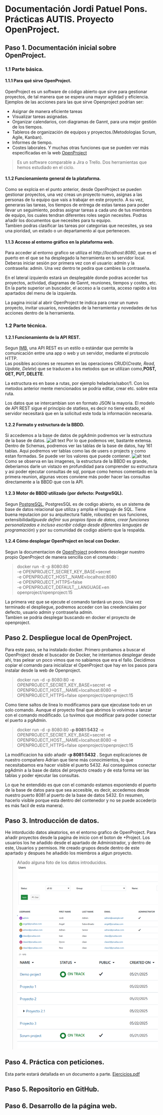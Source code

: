 # Documentación Jordi Patuel Pons. Prácticas AUTIS. Proyecto OpenProject.
## Paso 1. Documentación inicial sobre OpenProject.
### 1.1 Parte básica.
#### 1.1.1 Para qué sirve OpenProject.
OpenProject es un software de código abierto que sirve para gestionar proyectos, de tal manera que se espera una mayor agilidad y eficiencia. Ejemplos de las acciones para las que sirve Openproject podrian ser:
- Asignar de manera eficiente tareas
- Visualizar tareas asignadas.
- Organizar calendarios, con diagramas de Gannt, para una mejor gestión de los tiempos.
- Tableros de organización de equipos y proyectos.(Metodologias Scrum, Agile, Kanban).
- Informes de tiempo.
- Costes laborales.
Y muchas otras funciones que se pueden ver más especificadas en la web  [OpenProject](https://www.openproject.org/es/funcionalidades-software-colaboracion/)

> Es un software comparable a Jira o Trello. Dos herramientas que hemos estudiado en el ciclo.

#### 1.1.2 Funcionamiento general de la plataforma.

Como se explcia en el punto anterior, desde OpenProject se pueden gestionar proyectos, una vez creas un proyecto nuevo, asignas a las personas de tu equipo que vais a trabajar en este proyecto. A su vez, generaras las tareas, los tiempos de entrega de estas tareas para poder llevar un seguimiento, podras asignar tareas a cada uno de tus miembros de equipo, los cuales tendran diferentes roles según necesites. Podras añadir los documentos que necesites para tu equipo. <br>
Tambien podras clasificar las tareas por categorias que necesites, ya sea una pioridad, un estado o un departamento al que pertenecen.

#### 1.1.3 Acceso al entorno gráfico en la plataforma web.
Para acceder al entorno grafico se utiliza el *http://localhost:8080*, que es el puerto en el que se ha desplegado la herramienta en tu servidor local. Deberas iniciar sesión por primera vez con el usuario: admin y la contraseña: admin. Una vez dentro te pedira que cambies la contraseña.<br>

En el lateral izquierdo estará un desplegable donde podras acceder tus proyectos, actividad, diagramas de Gannt, reuniones, tiempos y costes, etc. En la parte superior un buscador, el acceso a la cuenta, acceso rapido a los apartados del menu de la izquierda.<br>

La pagina inicial al abrir OpenProject te indica para crear un nuevo proyecto, invitar usuarios, novedades de la herramienta y novedades de tus acciones dentro de la herramienta.

### 1.2 Parte técnica.
#### 1.2.1 Funcionamiento de la API REST.
Segun [IMB](https://www.ibm.com/es-es/think/topics/rest-apis),  una API REST es un estilo o estándar que permite la comunicación entre una app o web y un servidor, mediante el protocolo HTTP.<br>
Las posibles acciones se resumen en las operaciones CRUD(*Create, Read, Update, Delete*) que se traducen a los metodos que se utilizan como,**POST, GET, PUT, DELETE**.<br>

La estructura es en base a rutas, por ejemplo heladeria/sabor/1. Con los metodos anterior mente mencionados se podria editar, crear etc. sobre esta ruta.<br>

Los datos que se intercambian son en formato JSON la mayoria. El modelo de API REST sigue el principio de statless, es decir no tiene estado, el servidor necesitará que en la solicitud este toda la información necesaria. 

#### 1.2.2 Formato y estructura de la BBDD.
Si accedemos a la base de datos de pgAdmin podremos ver la estructura de la base de datos.
![alt text](image-2.png)
Por lo que podemos ver, bastante extensa. Dentro de Schemas, podremos ver las tablas de la base de datos, hay 161 tablas. Aqui podremos ver tablas como las de users o projects  y como estan formadas. Se puede ver los valores que puede contener. 
![alt text](image-3.png)
Como se observa en las imagenes, la estructura de la BBDD es grande, deberiamos darle un vistazo en profundidad para comprender su estructura y asi poder ejecutar consultas de sql, porque como hemos comentado en la primera reunion, algunas veces conviene más poder hacer las consultas directamente a la BBDD que con la API.

#### 1.2.3 Motor de BBDD utilizado (por defecto: PostgreSQL).
Segun [PostgreSQL](https://www.postgresql.org/about/), PostgresSQL es de codigo abierto, es un sistema de base de datos relacional que utiliza y amplía el lenguaje de SQL. Tiene buena reputacion por su arquitectura fiable, robustez en sus funciones, extensibilidad(*puede definir sus propios tipos de datos, crear funciones personalizadas e incluso escribir código desde diferentes lenguajes de programación*) y por su comunidad de codigo abierto que la respalda.  <br>

#### 1.2.4 Cómo desplegar OpenProject en local con Docker.
Segun la documentacion de [OpenProject](https://www.openproject.org/es/docs/installation-and-operations/installation/docker/) podemos desolegar nuestro propio OpenProject de manera sencilla con el comando :
>docker run -it -p 8080:80 \
  -e OPENPROJECT_SECRET_KEY_BASE=secret \
  -e OPENPROJECT_HOST__NAME=localhost:8080 \
  -e OPENPROJECT_HTTPS=false \
  -e OPENPROJECT_DEFAULT__LANGUAGE=en \
  openproject/openproject:15

La primera vez que se ejecute el comando tardará un poco. Una vez terminado el despliegue, podremos acceder con las creedenciales por defecto, usuario admin y contraseña admin.<br>
Tambien se podria desplegar buscando en docker el proyecto de openproject.

## Paso 2. Despliegue local de OpenProject.
Para este paso, se ha instalado docker. Primero probamos a buscar el OpenProject desde el buscador de Docker, he intentamos desplegar desde ahi, tras pelear un poco vimos que no sabiamos que era el fallo. Decidimos copiar el comando para inicializar el OpenProject que hay en los pasos para instalar desde la web de Openproject.

> docker run -d -p 8080:80 -e OPENPROJECT_SECRET_KEY_BASE=secret -e OPENPROJECT_HOST__NAME=localhost:8080 -e OPENPROJECT_HTTPS=false openproject/openproject:15

Como tiene saltos de linea lo modificamos para que ejecutase todo en un solo comando. Aunque el proyecto final que abrimos lo volvimos a lanzar con el comando modificado. Lo tuvimos que modificar para poder conectar el puerto a pgAdmin.

> docker run -d -p 8080:80 **-p 8081:5432** -e OPENPROJECT_SECRET_KEY_BASE=secret -e OPENPROJECT_HOST__NAME=localhost:8080 -e OPENPROJECT_HTTPS=false openproject/openproject:15

La modificacion ha sido añadir **-p 8081:5432** . Segun explicaciones de nuestro compañero Adrian que tiene más conocimientos, lo que necesitabamos era hacer visible el puerto 5432. Así conseguimos conectar pgAdmin a la base de datos del proyecto creado y de esta forma ver las tablas y poder ejecutar las consultas.<br>

Lo que he entendido es que con el comando estamos exponiendo el puerto de la base de datos para que sea accesible, es decir, accedemos desde nuestro puerto 8081 al puerto de la base de datos 5432. En resumen, hacerlo visible porque esta dentro del contenedor y no se puede acceder(o es más facil de esta manera).

## Paso 3. Introducción de datos.

He intorducido datos aleatorios, en el entorno grafico de OpenProject. Para añadir proyectos desde la pagina de inicio con el boton de +Project. Los usuarios los he añadido desde el apartado de Administrador, y dentro de este, Usuarios y permisos. He creado grupos desde dentro de este apartado y despues he añadido los miembros a algun proyecto. 
> Añado alguna foto de los datos introducidos.
![alt text](Capturas/image.png)
![alt text](Capturas/image-1.png)

## Paso 4. Práctica con peticiones.
Esta parte estará detallada en un documento a parte. [Ejercicios.pdf](Ejercicios.pdf)

## Paso 5. Repositorio en GitHub.
## Paso 6. Desarrollo de la página web.
